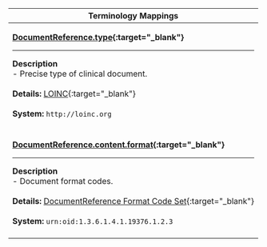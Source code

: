 |Terminology Mappings|
|---|
|<p>**[DocumentReference.type](http://hl7.org/fhir/DSTU2/documentreference-definitions.html#DocumentReference.type){:target="_blank"}**<hr>**Description**<br>- Precise type of clinical document.<br><br>**Details:** [LOINC](http://hl7.org/fhir/r4/loinc.html){:target="_blank"}<br><br>**System:** `http://loinc.org`<br><br>|
|<p>**[DocumentReference.content.format](http://hl7.org/fhir/DSTU2/documentreference-definitions.html#DocumentReference.content.format){:target="_blank"}**<hr>**Description**<br>- Document format codes.<br><br>**Details:** [DocumentReference Format Code Set](http://hl7.org/fhir/r4/valueset-formatcodes.html){:target="_blank"}<br><br>**System:** `urn:oid:1.3.6.1.4.1.19376.1.2.3`<br><br>|